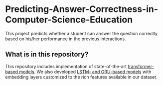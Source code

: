 # Predicting-Answer-Correctness-in-Computer-Science-Education
This project predicts whether a student can answer the question correctly based on his/her performance in the previous interactions.

## What is in this repository?
This repository includes implementation of state-of-the-art [transformer-based models](transformer_based_models). We also developed [LSTM- and GRU-based models](RNN_based_models) with embedding layers customized to the rich features available in our dataset. 



